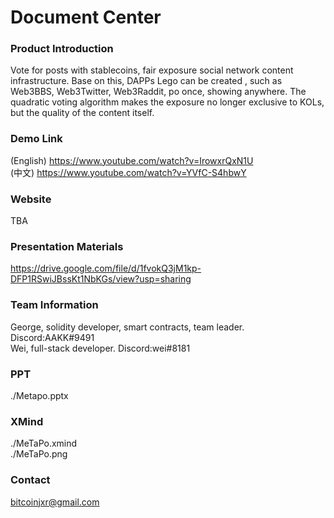 # Document Center
### Product Introduction
Vote for posts with stablecoins, fair exposure social network content infrastructure. Base on this, DAPPs Lego can be created , such as Web3BBS, Web3Twitter, Web3Raddit, po once, showing anywhere. The quadratic voting algorithm makes the exposure no longer exclusive to KOLs, but the quality of the content itself.
</br>

### Demo Link
(English) https://www.youtube.com/watch?v=IrowxrQxN1U
</br>
(中文) https://www.youtube.com/watch?v=YVfC-S4hbwY
</br>

### Website
TBA
</br>

### Presentation Materials
https://drive.google.com/file/d/1fvokQ3jM1kp-DFP1RSwiJBssKt1NbKGs/view?usp=sharing
</br>

### Team Information
George, solidity developer, smart contracts, team leader. Discord:AAKK#9491
</br>
Wei, full-stack developer. Discord:wei#8181
</br>

### PPT
./Metapo.pptx
</br>

### XMind
./MeTaPo.xmind
</br>
./MeTaPo.png
</br>

### Contact
bitcoinjxr@gmail.com
